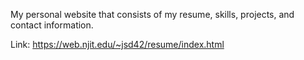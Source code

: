 My personal website that consists of my resume, skills, projects, and contact information. 

Link: https://web.njit.edu/~jsd42/resume/index.html
